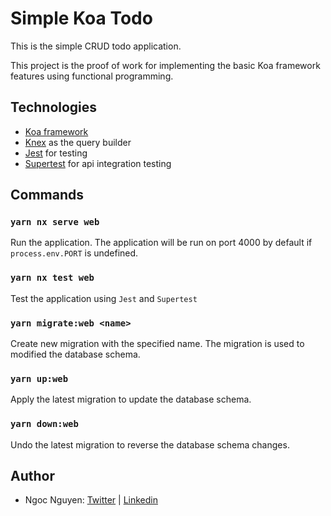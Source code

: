 # Simple Koa Todo

This is the simple CRUD todo application.

This project is the proof of work for implementing the basic Koa framework features using functional programming.

## Technologies

- [Koa framework](https://koajs.com/)
- [Knex](https://knexjs.org/) as the query builder
- [Jest](https://jestjs.io/) for testing
- [Supertest](https://github.com/visionmedia/supertest#readme) for api integration testing

## Commands

### `yarn nx serve web`

Run the application. The application will be run on port 4000 by default if `process.env.PORT` is undefined.

### `yarn nx test web`

Test the application using `Jest` and `Supertest`

### `yarn migrate:web <name>`

Create new migration with the specified name. The migration is used to modified the database schema.

### `yarn up:web`

Apply the latest migration to update the database schema.

### `yarn down:web`

Undo the latest migration to reverse the database schema changes.

## Author

- Ngoc Nguyen: [Twitter](https://twitter.com/ngocoder) | [Linkedin](https://www.linkedin.com/in/ngocoder/)
